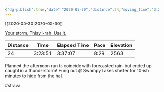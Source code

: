 ```yaml
---
{"dg-publish":true,"date":"2020-05-30","distance":24,"moving_time":"3:23:51","elapsed_time":"3:37:07","pace":"8:29","total_elevation_gain":2563,"url":"https://www.strava.com/activities/3538672302","permalink":"/01-personal/strava/2020-05-30-your-storm-thlayli-rah-use-it/","dgPassFrontmatter":true}
---
```



[[2020-05-30\|2020-05-30]]

[Your storm, Thlayli-rah. Use it.](https://www.strava.com/activities/3538672302)

| Distance | Time    | Elapsed Time | Pace | Elevation |
| -------- | ------- | ------------ | ---- | --------- |
| 24       | 3:23:51 | 3:37:07      | 8:29 | 2563      |


Planned the afternoon run to coincide with forecasted rain, but ended up caught in a thunderstorm! Hung out @ Swampy Lakes shelter for 10-ish minutes to hide from the hail.

#strava
